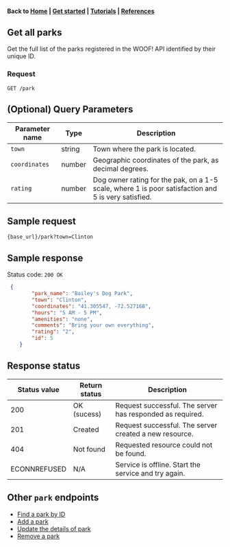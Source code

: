 #### Back to [Home](index.md) | [Get started](index.md#get-started) | [Tutorials](index.md#tutorials) | [References](index.md#reference)

## Get all parks
Get the full list of the parks registered in the WOOF! API identified by their unique ID.

### Request
```
GET /park
```

## (Optional) Query Parameters

| Parameter name   |Type   |Description   |  
|---|---|---|
| `town`  |string   | Town where the park is located.  |   
| `coordinates`  |number  | Geographic coordinates of the park, as decimal degrees. |   
| `rating`  |number   | Dog owner rating for the pak, on a 1-5 scale, where 1 is poor satisfaction and 5 is very satisfied.  |    

## Sample request

```
{base_url}/park?town=Clinton
```



## Sample response
Status code: `200 OK`

```json
 {
        "park_name": "Bailey's Dog Park",
        "town": "Clinton",
        "coordinates": "41.305547, -72.527168",
        "hours": "5 AM - 5 PM",
        "amenities": "none",
        "comments": "Bring your own everything",
        "rating": "2",
        "id": 5
    }
```
## Response status

|Status value   |Return status  |Description   |  
|---|---|---|
| 200  | OK (sucess)  | Request successful. The server has responded as required.  |  
| 201  | Created  | Request successful. The server created a new resource.  |  
| 404|Not found| Requested resource could not be found.|
| ECONNREFUSED| N/A| Service is offline. Start the service and try again.| 

## Other `park` endpoints
* [Find a park by ID](park-get-park-by-id)
* [Add a park](park-add-new-park.md)
* [Update the details of park](park-update-park.md)
* [Remove a park](park-delete-park.md)